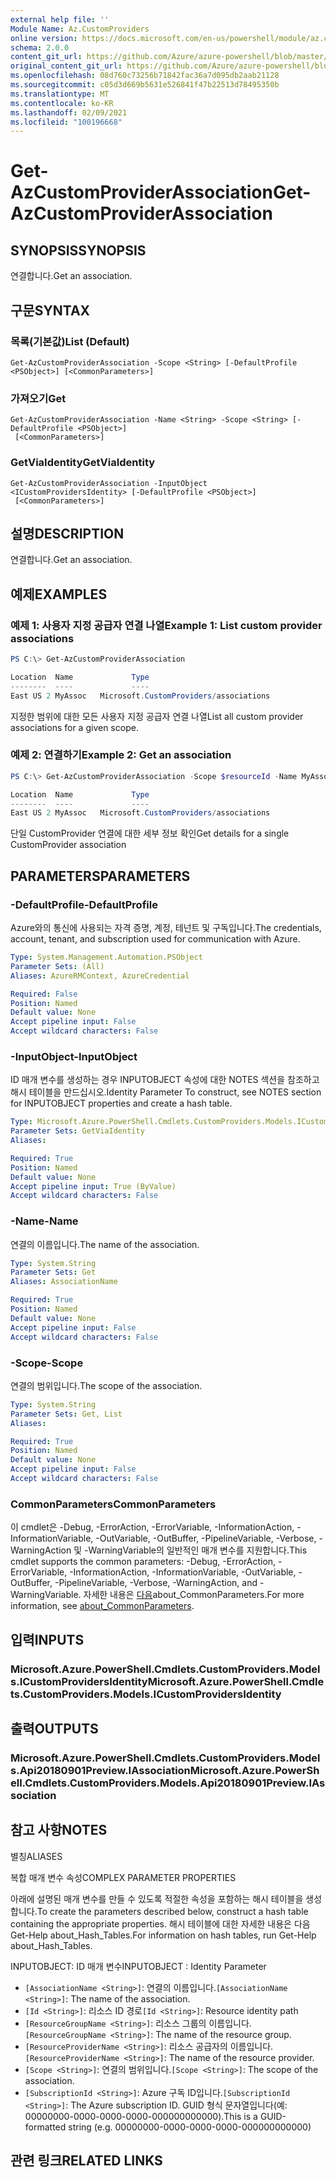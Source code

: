 ```yaml
---
external help file: ''
Module Name: Az.CustomProviders
online version: https://docs.microsoft.com/en-us/powershell/module/az.customproviders/get-azcustomproviderassociation
schema: 2.0.0
content_git_url: https://github.com/Azure/azure-powershell/blob/master/src/CustomProviders/help/Get-AzCustomProviderAssociation.md
original_content_git_url: https://github.com/Azure/azure-powershell/blob/master/src/CustomProviders/help/Get-AzCustomProviderAssociation.md
ms.openlocfilehash: 08d760c73256b71842fac36a7d095db2aab21128
ms.sourcegitcommit: c05d3d669b5631e526841f47b22513d78495350b
ms.translationtype: MT
ms.contentlocale: ko-KR
ms.lasthandoff: 02/09/2021
ms.locfileid: "100196668"
---
```

# <span data-ttu-id="3c2b0-101">Get-AzCustomProviderAssociation</span><span class="sxs-lookup"><span data-stu-id="3c2b0-101">Get-AzCustomProviderAssociation</span></span>

## <span data-ttu-id="3c2b0-102">SYNOPSIS</span><span class="sxs-lookup"><span data-stu-id="3c2b0-102">SYNOPSIS</span></span>
<span data-ttu-id="3c2b0-103">연결합니다.</span><span class="sxs-lookup"><span data-stu-id="3c2b0-103">Get an association.</span></span>

## <span data-ttu-id="3c2b0-104">구문</span><span class="sxs-lookup"><span data-stu-id="3c2b0-104">SYNTAX</span></span>

### <span data-ttu-id="3c2b0-105">목록(기본값)</span><span class="sxs-lookup"><span data-stu-id="3c2b0-105">List (Default)</span></span>
```
Get-AzCustomProviderAssociation -Scope <String> [-DefaultProfile <PSObject>] [<CommonParameters>]
```

### <span data-ttu-id="3c2b0-106">가져오기</span><span class="sxs-lookup"><span data-stu-id="3c2b0-106">Get</span></span>
```
Get-AzCustomProviderAssociation -Name <String> -Scope <String> [-DefaultProfile <PSObject>]
 [<CommonParameters>]
```

### <span data-ttu-id="3c2b0-107">GetViaIdentity</span><span class="sxs-lookup"><span data-stu-id="3c2b0-107">GetViaIdentity</span></span>
```
Get-AzCustomProviderAssociation -InputObject <ICustomProvidersIdentity> [-DefaultProfile <PSObject>]
 [<CommonParameters>]
```

## <span data-ttu-id="3c2b0-108">설명</span><span class="sxs-lookup"><span data-stu-id="3c2b0-108">DESCRIPTION</span></span>
<span data-ttu-id="3c2b0-109">연결합니다.</span><span class="sxs-lookup"><span data-stu-id="3c2b0-109">Get an association.</span></span>

## <span data-ttu-id="3c2b0-110">예제</span><span class="sxs-lookup"><span data-stu-id="3c2b0-110">EXAMPLES</span></span>

### <span data-ttu-id="3c2b0-111">예제 1: 사용자 지정 공급자 연결 나열</span><span class="sxs-lookup"><span data-stu-id="3c2b0-111">Example 1: List custom provider associations</span></span>
```powershell
PS C:\> Get-AzCustomProviderAssociation

Location  Name             Type
--------  ----             ----
East US 2 MyAssoc   Microsoft.CustomProviders/associations
```

<span data-ttu-id="3c2b0-112">지정한 범위에 대한 모든 사용자 지정 공급자 연결 나열</span><span class="sxs-lookup"><span data-stu-id="3c2b0-112">List all custom provider associations for a given scope.</span></span>

### <span data-ttu-id="3c2b0-113">예제 2: 연결하기</span><span class="sxs-lookup"><span data-stu-id="3c2b0-113">Example 2: Get an association</span></span>
```powershell
PS C:\> Get-AzCustomProviderAssociation -Scope $resourceId -Name MyAssoc

Location  Name             Type
--------  ----             ----
East US 2 MyAssoc   Microsoft.CustomProviders/associations
```

<span data-ttu-id="3c2b0-114">단일 CustomProvider 연결에 대한 세부 정보 확인</span><span class="sxs-lookup"><span data-stu-id="3c2b0-114">Get details for a single CustomProvider association</span></span>

## <span data-ttu-id="3c2b0-115">PARAMETERS</span><span class="sxs-lookup"><span data-stu-id="3c2b0-115">PARAMETERS</span></span>

### <span data-ttu-id="3c2b0-116">-DefaultProfile</span><span class="sxs-lookup"><span data-stu-id="3c2b0-116">-DefaultProfile</span></span>
<span data-ttu-id="3c2b0-117">Azure와의 통신에 사용되는 자격 증명, 계정, 테넌트 및 구독입니다.</span><span class="sxs-lookup"><span data-stu-id="3c2b0-117">The credentials, account, tenant, and subscription used for communication with Azure.</span></span>

```yaml
Type: System.Management.Automation.PSObject
Parameter Sets: (All)
Aliases: AzureRMContext, AzureCredential

Required: False
Position: Named
Default value: None
Accept pipeline input: False
Accept wildcard characters: False
```

### <span data-ttu-id="3c2b0-118">-InputObject</span><span class="sxs-lookup"><span data-stu-id="3c2b0-118">-InputObject</span></span>
<span data-ttu-id="3c2b0-119">ID 매개 변수를 생성하는 경우 INPUTOBJECT 속성에 대한 NOTES 섹션을 참조하고 해시 테이블을 만드십시오.</span><span class="sxs-lookup"><span data-stu-id="3c2b0-119">Identity Parameter To construct, see NOTES section for INPUTOBJECT properties and create a hash table.</span></span>

```yaml
Type: Microsoft.Azure.PowerShell.Cmdlets.CustomProviders.Models.ICustomProvidersIdentity
Parameter Sets: GetViaIdentity
Aliases:

Required: True
Position: Named
Default value: None
Accept pipeline input: True (ByValue)
Accept wildcard characters: False
```

### <span data-ttu-id="3c2b0-120">-Name</span><span class="sxs-lookup"><span data-stu-id="3c2b0-120">-Name</span></span>
<span data-ttu-id="3c2b0-121">연결의 이름입니다.</span><span class="sxs-lookup"><span data-stu-id="3c2b0-121">The name of the association.</span></span>

```yaml
Type: System.String
Parameter Sets: Get
Aliases: AssociationName

Required: True
Position: Named
Default value: None
Accept pipeline input: False
Accept wildcard characters: False
```

### <span data-ttu-id="3c2b0-122">-Scope</span><span class="sxs-lookup"><span data-stu-id="3c2b0-122">-Scope</span></span>
<span data-ttu-id="3c2b0-123">연결의 범위입니다.</span><span class="sxs-lookup"><span data-stu-id="3c2b0-123">The scope of the association.</span></span>

```yaml
Type: System.String
Parameter Sets: Get, List
Aliases:

Required: True
Position: Named
Default value: None
Accept pipeline input: False
Accept wildcard characters: False
```

### <span data-ttu-id="3c2b0-124">CommonParameters</span><span class="sxs-lookup"><span data-stu-id="3c2b0-124">CommonParameters</span></span>
<span data-ttu-id="3c2b0-125">이 cmdlet은 -Debug, -ErrorAction, -ErrorVariable, -InformationAction, -InformationVariable, -OutVariable, -OutBuffer, -PipelineVariable, -Verbose, -WarningAction 및 -WarningVariable의 일반적인 매개 변수를 지원합니다.</span><span class="sxs-lookup"><span data-stu-id="3c2b0-125">This cmdlet supports the common parameters: -Debug, -ErrorAction, -ErrorVariable, -InformationAction, -InformationVariable, -OutVariable, -OutBuffer, -PipelineVariable, -Verbose, -WarningAction, and -WarningVariable.</span></span> <span data-ttu-id="3c2b0-126">자세한 내용은 [다음](http://go.microsoft.com/fwlink/?LinkID=113216)about_CommonParameters.</span><span class="sxs-lookup"><span data-stu-id="3c2b0-126">For more information, see [about_CommonParameters](http://go.microsoft.com/fwlink/?LinkID=113216).</span></span>

## <span data-ttu-id="3c2b0-127">입력</span><span class="sxs-lookup"><span data-stu-id="3c2b0-127">INPUTS</span></span>

### <span data-ttu-id="3c2b0-128">Microsoft.Azure.PowerShell.Cmdlets.CustomProviders.Models.ICustomProvidersIdentity</span><span class="sxs-lookup"><span data-stu-id="3c2b0-128">Microsoft.Azure.PowerShell.Cmdlets.CustomProviders.Models.ICustomProvidersIdentity</span></span>

## <span data-ttu-id="3c2b0-129">출력</span><span class="sxs-lookup"><span data-stu-id="3c2b0-129">OUTPUTS</span></span>

### <span data-ttu-id="3c2b0-130">Microsoft.Azure.PowerShell.Cmdlets.CustomProviders.Models.Api20180901Preview.IAssociation</span><span class="sxs-lookup"><span data-stu-id="3c2b0-130">Microsoft.Azure.PowerShell.Cmdlets.CustomProviders.Models.Api20180901Preview.IAssociation</span></span>

## <span data-ttu-id="3c2b0-131">참고 사항</span><span class="sxs-lookup"><span data-stu-id="3c2b0-131">NOTES</span></span>

<span data-ttu-id="3c2b0-132">별칭</span><span class="sxs-lookup"><span data-stu-id="3c2b0-132">ALIASES</span></span>

<span data-ttu-id="3c2b0-133">복합 매개 변수 속성</span><span class="sxs-lookup"><span data-stu-id="3c2b0-133">COMPLEX PARAMETER PROPERTIES</span></span>

<span data-ttu-id="3c2b0-134">아래에 설명된 매개 변수를 만들 수 있도록 적절한 속성을 포함하는 해시 테이블을 생성합니다.</span><span class="sxs-lookup"><span data-stu-id="3c2b0-134">To create the parameters described below, construct a hash table containing the appropriate properties.</span></span> <span data-ttu-id="3c2b0-135">해시 테이블에 대한 자세한 내용은 다음 Get-Help about_Hash_Tables.</span><span class="sxs-lookup"><span data-stu-id="3c2b0-135">For information on hash tables, run Get-Help about_Hash_Tables.</span></span>


<span data-ttu-id="3c2b0-136">INPUTOBJECT: <ICustomProvidersIdentity> ID 매개 변수</span><span class="sxs-lookup"><span data-stu-id="3c2b0-136">INPUTOBJECT <ICustomProvidersIdentity>: Identity Parameter</span></span>
  - <span data-ttu-id="3c2b0-137">`[AssociationName <String>]`: 연결의 이름입니다.</span><span class="sxs-lookup"><span data-stu-id="3c2b0-137">`[AssociationName <String>]`: The name of the association.</span></span>
  - <span data-ttu-id="3c2b0-138">`[Id <String>]`: 리소스 ID 경로</span><span class="sxs-lookup"><span data-stu-id="3c2b0-138">`[Id <String>]`: Resource identity path</span></span>
  - <span data-ttu-id="3c2b0-139">`[ResourceGroupName <String>]`: 리소스 그룹의 이름입니다.</span><span class="sxs-lookup"><span data-stu-id="3c2b0-139">`[ResourceGroupName <String>]`: The name of the resource group.</span></span>
  - <span data-ttu-id="3c2b0-140">`[ResourceProviderName <String>]`: 리소스 공급자의 이름입니다.</span><span class="sxs-lookup"><span data-stu-id="3c2b0-140">`[ResourceProviderName <String>]`: The name of the resource provider.</span></span>
  - <span data-ttu-id="3c2b0-141">`[Scope <String>]`: 연결의 범위입니다.</span><span class="sxs-lookup"><span data-stu-id="3c2b0-141">`[Scope <String>]`: The scope of the association.</span></span>
  - <span data-ttu-id="3c2b0-142">`[SubscriptionId <String>]`: Azure 구독 ID입니다.</span><span class="sxs-lookup"><span data-stu-id="3c2b0-142">`[SubscriptionId <String>]`: The Azure subscription ID.</span></span> <span data-ttu-id="3c2b0-143">GUID 형식 문자열입니다(예: 00000000-0000-0000-0000-000000000000).</span><span class="sxs-lookup"><span data-stu-id="3c2b0-143">This is a GUID-formatted string (e.g. 00000000-0000-0000-0000-000000000000)</span></span>

## <span data-ttu-id="3c2b0-144">관련 링크</span><span class="sxs-lookup"><span data-stu-id="3c2b0-144">RELATED LINKS</span></span>

